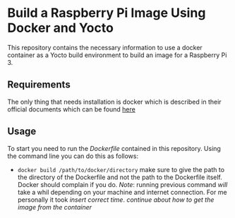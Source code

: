 # Build a Raspberry Pi Image Using Docker and Yocto
This repository contains the necessary information to use a docker container as a Yocto build environment to build an image for a Raspberry Pi 3. 

## Requirements
The only thing that needs installation is docker which is described in their official documents which can be found [here](https://docs.docker.com/)

## Usage
To start you need to run the _Dockerfile_ contained in this repository. Using the command line you can do this as follows: 
- `docker build /path/to/docker/directory` make sure to give the path to the directory of the Dockerfile and not the path to the Dockerfile itself. Docker should complain if you do.
*Note*: running previous command _will_ take a whil depending on your machine and internet connection. For me personally it took *_insert correct time_*. 
_continue about how to get the image from the container_ 

